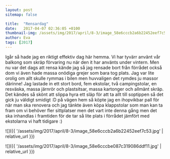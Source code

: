 ```yaml
---
layout: post
sitemap: false

title:  "Rensardag"
date:   2017-04-07 02:36:05 +0100
thumbnail-img: /assets/img/2017/april/8-3/image_58e6cccb2a6b22452eef7c53.jpg
author: Eva
tags: [2017]
---
```


Igår så hade jag en riktigt effektiv dag här hemma. Vi har tyvärr använt vår balkong som skräp förvaring nu när den it har använts under vintern. Men nu var det dags att rensa kände jag så jag rensade bort från förrådet också dom vi även hade massa onödiga grejer som bara tog plats. Jag var lite orolig om allt skulle rymmas i bilen men huvvaligen det rymdes ju massor därinne! Jag lastade in ett stort bord, fem ekstolar, två campingstolar, en resväska, massa järnrör och plastsitsar, massa kartonger och allmänt skräp. Det kändes så skönt att slippa hyra ett släp för att ta allt till soptippen så det gick ju väldigt smidigt :D på vägen hem så köpte jag en ihopvikbar pall för när man ska renovera och jag tänkte även köpa klappstolar som man kan ta fram om vi behöver fler sittplatser men det vart inte denna gång men det ska inhandlas i framtiden för de tar så lite plats i förrådet jämfört med ekstolarna vi haft tidigare :)

![]({{ '/assets/img/2017/april/8-3/image_58e6cccb2a6b22452eef7c53.jpg'  | relative_url }})

![]({{ '/assets/img/2017/april/8-3/image_58e6cccbe087c319086ddf11.jpg'  | relative_url }})

